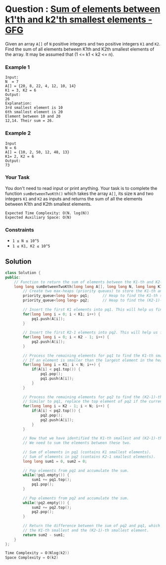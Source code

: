 # Question : [Sum of elements between k1'th and k2'th smallest elements - GFG](https://www.geeksforgeeks.org/problems/sum-of-elements-between-k1th-and-k2th-smallest-elements3133/1)

Given an array `A[]` of `N` positive integers and two positive integers `K1` and `K2`. Find the sum of all elements between K1th and K2th smallest elements of the array. It may be assumed that (1 <= k1 < k2 <= n).

### Example 1

```
Input:
N  = 7
A[] = {20, 8, 22, 4, 12, 10, 14}
K1 = 3, K2 = 6
Output:
26
Explanation:
3rd smallest element is 10
6th smallest element is 20
Element between 10 and 20 
12,14. Their sum = 26.
```

### Example 2

```
Input
N = 6
A[] = {10, 2, 50, 12, 48, 13}
K1= 2, K2 = 6
Output:
73
```

### Your Task
You don't need to read input or print anything. Your task is to complete the function `sumBetweenTwoKth()` which takes the array `A[]`, its size `N` and two integers `K1` and `K2` as inputs and returns the sum of all the elements between K1th and K2th smallest elements.

```
Expected Time Complexity: O(N. log(N))
Expected Auxiliary Space: O(N)
```

### Constraints

- `1 ≤ N ≤ 10^5`
- `1 ≤ K1, K2 ≤ 10^5`

## Solution

```Cpp
class Solution {
public:
    // Function to return the sum of elements between the K1-th and K2-th smallest elements in the array A.
    long long sumBetweenTwoKth(long long A[], long long N, long long K1, long long K2) {
        // Create two max-heaps (priority queues) to store the K1-th and K2-th smallest elements, respectively.
        priority_queue<long long> pq1;      // Heap to find the K1-th smallest element.
        priority_queue<long long> pq2;      // Heap to find the (K2-1)-th smallest element.
        
        // Insert the first K1 elements into pq1. This will help us find the K1-th smallest element.
        for(long long i = 0; i < K1; i++) {
            pq1.push(A[i]);
        }
        
        // Insert the first K2-1 elements into pq2. This will help us find the K2-th smallest element.
        for(long long i = 0; i < K2 - 1; i++) {
            pq2.push(A[i]);
        }
        
        // Process the remaining elements for pq1 to find the K1-th smallest element.
        // If an element is smaller than the largest element in the heap (pq1), we replace the largest element.
        for(long long i = K1; i < N; i++) {
            if(A[i] < pq1.top()) {
                pq1.pop();
                pq1.push(A[i]);
            }
        }
        
        // Process the remaining elements for pq2 to find the (K2-1)-th smallest element.
        // Similar to pq1, replace the top element of pq2 if the current element is smaller.
        for(long long i = K2 - 1; i < N; i++) {
            if(A[i] < pq2.top()) {
                pq2.pop();
                pq2.push(A[i]);
            }
        }
        
        // Now that we have identified the K1-th smallest and (K2-1)-th smallest elements,
        // We need to sum the elements between these two.
        
        // Sum of elements in pq1 (contains K1 smallest elements).
        // Sum of elements in pq2 (contains K2-1 smallest elements).
        long long sum1 = 0, sum2 = 0;
        
        // Pop elements from pq1 and accumulate the sum.
        while(!pq1.empty()) {
            sum1 += pq1.top();
            pq1.pop();
        }
        
        // Pop elements from pq2 and accumulate the sum.
        while(!pq2.empty()) {
            sum2 += pq2.top();
            pq2.pop();
        }
        
        // Return the difference between the sum of pq2 and pq1, which gives the sum of elements between
        // the K1-th smallest and the (K2-1)-th smallest element.
        return sum2 - sum1;
    }
};

Time Complexity = O(Nlog(k2))
Space Complexity = O(k2)
```